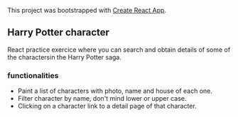 This project was bootstrapped with [Create React App](https://github.com/facebook/create-react-app).

## Harry Potter character
React practice exercice where you can search and obtain details of some of the charactersin the Harry Potter saga.

### functionalities
- Paint a list of characters with photo, name and house of each one.
- Filter character by name, don't mind lower or upper case.
- Clicking on a character link to a detail page of that character.

